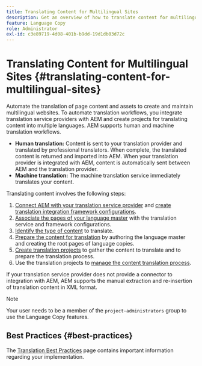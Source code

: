 ```yaml
---
title: Translating Content for Multilingual Sites
description: Get an overview of how to translate content for multilingual sites.
feature: Language Copy
role: Administrator
exl-id: c3e89719-4d08-401b-b9dd-19d1db03d72c
---
```

# Translating Content for Multilingual Sites {#translating-content-for-multilingual-sites}

Automate the translation of page content and assets to create and maintain multilingual websites. To automate translation workflows, you integrate translation service providers with AEM and create projects for translating content into multiple languages. AEM supports human and machine translation workflows.

* **Human translation:** Content is sent to your translation provider and translated by professional translators. When complete, the translated content is returned and imported into AEM. When your translation provider is integrated with AEM, content is automatically sent between AEM and the translation provider.
* **Machine translation:** The machine translation service immediately translates your content.

Translating content involves the following steps:

1. [Connect AEM with your translation service provider](integration-framework.md#connecting-to-a-translation-service-provider) and [create translation integration framework configurations](integration-framework.md).
1. [Associate the pages of your language master](integration-framework.md#configuring-pages-for-translation) with the translation service and framework configurations.
1. [Identify the type of content](rules.md) to translate.
1. [Prepare the content for translation](preparation.md) by authoring the language master and creating the root pages of language copies.
1. [Create translation projects](managing-projects.md) to gather the content to translate and to prepare the translation process.
1. Use the translation projects to [manage the content translation process](managing-projects.md).

If your translation service provider does not provide a connector to integration with AEM, AEM supports the manual extraction and re-insertion of translation content in XML format.

>[!NOTE]
>
>Your user needs to be a member of the `project-administrators` group to use the Language Copy features.

## Best Practices {#best-practices}

The [Translation Best Practices](best-practices.md) page contains important information regarding your implementation.
